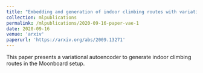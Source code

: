 ```yaml
---
title: "Embedding and generation of indoor climbing routes with variational autoencoder"
collection: mlpublications
permalink: /mlpublications/2020-09-16-paper-vae-1
date: 2020-09-16
venue: 'arxiv'
paperurl: 'https://arxiv.org/abs/2009.13271'
---
```

This paper presents a variational autoencoder to generate indoor climbing routes in the Moonboard setup.
